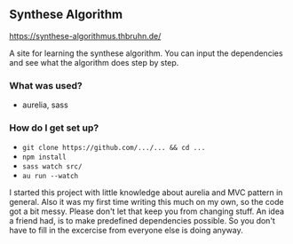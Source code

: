 ## Synthese Algorithm ##

https://synthese-algorithmus.thbruhn.de/

A site for learning the synthese algorithm. 
You can input the dependencies and see what the algorithm does step by step.

### What was used? ###

* aurelia, sass

### How do I get set up? ###

* `git clone https://github.com/.../... && cd ...`
* `npm install`
* `sass watch src/`
* `au run --watch`

I started this project with little 
knowledge about aurelia and MVC pattern in general.
Also it was my first time writing this much on my own, so the code got a bit messy.
Please don't let that keep you from changing stuff. An idea a friend had,
is to make predefined dependencies possible. So you don't have to fill in the excercise from everyone else 
is doing anyway.

